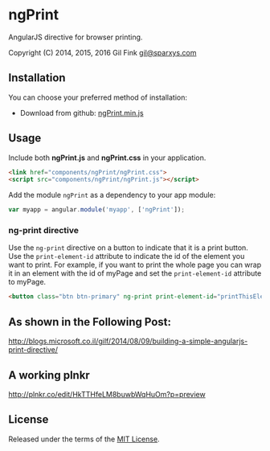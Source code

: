 ngPrint
==============

AngularJS directive for browser printing.

Copyright (C) 2014, 2015, 2016 Gil Fink <gil@sparxys.com>

Installation
------------

You can choose your preferred method of installation:
* Download from github: [ngPrint.min.js](https://github.com/gilf/ngPrint/blob/master/ngPrint.min.js)

Usage
-----
Include both **ngPrint.js** and **ngPrint.css** in your application.

```html
<link href="components/ngPrint/ngPrint.css">
<script src="components/ngPrint/ngPrint.js"></script>
```

Add the module `ngPrint` as a dependency to your app module:

```js
var myapp = angular.module('myapp', ['ngPrint']);
```

### ng-print directive
Use the `ng-print` directive on a button to indicate that it is a print button.
Use the `print-element-id` attribute to indicate the id of the element you want to print.
For example, if you want to print the whole page you can wrap it in an element with the id of myPage and set the `print-element-id` attribute to myPage.

```html
<button class="btn btn-primary" ng-print print-element-id="printThisElement"><i class="fa fa-print"></i> Print</button>
```

As shown in the Following Post:
-----
http://blogs.microsoft.co.il/gilf/2014/08/09/building-a-simple-angularjs-print-directive/

A working plnkr
-----
http://plnkr.co/edit/HkTTHfeLM8buwbWqHuOm?p=preview

License
----

Released under the terms of the [MIT License](LICENSE).